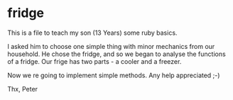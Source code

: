 fridge
======

This is a file to teach my son (13 Years) some ruby basics.

I asked him to choose one simple thing with minor mechanics from our household. He chose the fridge, and so we began to analyse the functions of a fridge. Our frige has two parts - a cooler and a freezer. 

Now we re going to implement simple methods. Any help appreciated ;-)

Thx, Peter
